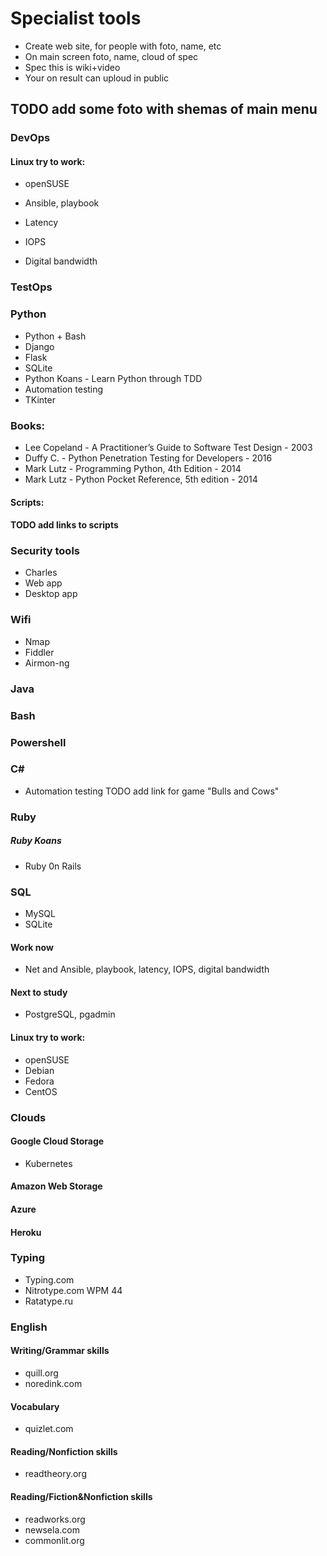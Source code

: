 # Specialist tools
* Create web site, for people with foto, name, etc
* On main screen foto, name, cloud of spec
* Spec this is wiki+video
* Your on result can uploud in public


## TODO add some foto with shemas of main menu
### DevOps
#### Linux try to work:
* openSUSE

* Ansible, playbook
* Latency
* IOPS
* Digital bandwidth
### TestOps
### Python
* Python + Bash
* Django
* Flask
* SQLite
* Python Koans - Learn Python through TDD
* Automation testing
* TKinter
### Books:
* Lee Copeland - A Practitioner’s Guide to Software Test Design - 2003
* Duffy C. - Python Penetration Testing for Developers - 2016
* Mark Lutz - Programming Python, 4th Edition - 2014
* Mark Lutz - Python Pocket Reference, 5th edition - 2014
#### Scripts:
#### TODO add links to scripts
### Security tools
* Charles
* Web app
* Desktop app
### Wifi
* Nmap
* Fiddler
* Airmon-ng
### Java
### Bash
### Powershell
### C#
* Automation testing
TODO add link for game "Bulls and Cows"
### Ruby
##### Ruby Koans
* Ruby 0n Rails
### SQL
* MySQL
* SQLite
#### Work now
* Net and Ansible, playbook, latency, IOPS, digital bandwidth
#### Next to study
* PostgreSQL, pgadmin
#### Linux try to work:
* openSUSE
* Debian
* Fedora
* CentOS
### Clouds
#### Google Cloud Storage
* Kubernetes
#### Amazon Web Storage
#### Azure
#### Heroku

### Typing
* Typing.com
* Nitrotype.com WPM 44
* Ratatype.ru

### English
#### Writing/Grammar skills
* quill.org
* noredink.com
#### Vocabulary
* quizlet.com
#### Reading/Nonfiction skills
* readtheory.org
#### Reading/Fiction&Nonfiction skills
* readworks.org
* newsela.com
* commonlit.org
